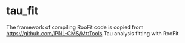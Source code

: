 # tau_fit
The framework of compiling RooFit code is copied from https://github.com/IPNL-CMS/MttTools
Tau analysis fitting with RooFit
